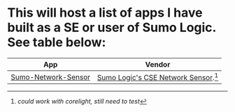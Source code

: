 # This will host a list of apps I have built as a SE or user of Sumo Logic. See table below:


| App | Vendor | 
| :-------------: |:-------------:|
| [Sumo-Network-Sensor](/Sumo-Network-Sensor/)     | [Sumo Logic's CSE Network Sensor](https://help.sumologic.com/docs/cse/sensors/network-sensor-deployment-guide/).[^1] 







[^1]:*could work with corelight, still need to test*
